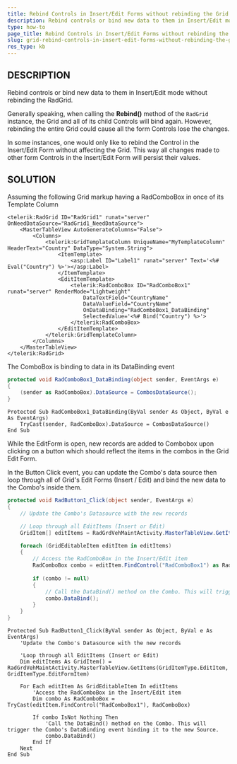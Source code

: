 ```yaml
---
title: Rebind Controls in Insert/Edit Forms without rebinding the Grid
description: Rebind controls or bind new data to them in Insert/Edit mode without rebinding the RadGrid.
type: how-to
page_title: Rebind Controls in Insert/Edit Forms without rebinding the Grid - RadGrid
slug: grid-rebind-controls-in-insert-edit-forms-without-rebinding-the-grid
res_type: kb
---
```


## DESCRIPTION

Rebind controls or bind new data to them in Insert/Edit mode without rebinding the RadGrid.

Generally speaking, when calling the **Rebind()** method of the `RadGrid` instance, the Grid and all of its child Controls will bind again. However, rebinding the entire Grid could cause all the form Controls lose the changes.

In some instances, one would only like to rebind the Control in the Insert/Edit Form without affecting the Grid. This way all changes made to other form Controls in the Insert/Edit Form will persist their values.


## SOLUTION


Assuming the following Grid markup having a RadComboBox in once of its Template Column

````ASP.NET
<telerik:RadGrid ID="RadGrid1" runat="server" OnNeedDataSource="RadGrid1_NeedDataSource">
    <MasterTableView AutoGenerateColumns="False">
        <Columns>
            <telerik:GridTemplateColumn UniqueName="MyTemplateColumn" HeaderText="Country" DataType="System.String">
                <ItemTemplate>
                    <asp:Label ID="Label1" runat="server" Text='<%# Eval("Country") %>'></asp:Label>
                </ItemTemplate>
                <EditItemTemplate>
                    <telerik:RadComboBox ID="RadComboBox1" runat="server" RenderMode="Lightweight"
                        DataTextField="CountryName"
                        DataValueField="CountryName"
                        OnDataBinding="RadComboBox1_DataBinding"
                        SelectedValue='<%# Bind("Country") %>'>
                    </telerik:RadComboBox>
                </EditItemTemplate>
            </telerik:GridTemplateColumn>
        </Columns>
    </MasterTableView>
</telerik:RadGrid>
````

The ComboBox is binding to data in its DataBinding event

````C#
protected void RadComboBox1_DataBinding(object sender, EventArgs e)
{
    (sender as RadComboBox).DataSource = CombosDataSource();
}
````
````VB
Protected Sub RadComboBox1_DataBinding(ByVal sender As Object, ByVal e As EventArgs)
    TryCast(sender, RadComboBox).DataSource = CombosDataSource()
End Sub
````

While the EditForm is open, new records are added to Combobox upon clicking on a button which should reflect the items in the combos in the Grid Edit Form.

In the Button Click event, you can update the Combo's data source then loop through all of Grid's Edit Forms (Insert / Edit) and bind the new data to the Combo's inside them.

````C#
protected void RadButton1_Click(object sender, EventArgs e)
{
    // Update the Combo's Datasource with the new records    

    // Loop through all EditItems (Insert or Edit)
    GridItem[] editItems = RadGrdVehMaintActivity.MasterTableView.GetItems(GridItemType.EditItem, GridItemType.EditFormItem);

    foreach (GridEditableItem editItem in editItems)
    {
        // Access the RadComboBox in the Insert/Edit item
        RadComboBox combo = editItem.FindControl("RadComboBox1") as RadComboBox;
           
        if (combo != null)
        {
            // Call the DataBind() method on the Combo. This will trigger the Combo's DataBinding event binding it to the new Source.
            combo.DataBind();
        }
    }
}
````
````VB
Protected Sub RadButton1_Click(ByVal sender As Object, ByVal e As EventArgs)
    'Update the Combo's Datasource with the new records

    'Loop through all EditItems (Insert or Edit)
    Dim editItems As GridItem() = RadGrdVehMaintActivity.MasterTableView.GetItems(GridItemType.EditItem, GridItemType.EditFormItem)

    For Each editItem As GridEditableItem In editItems
        'Access the RadComboBox in the Insert/Edit item
        Dim combo As RadComboBox = TryCast(editItem.FindControl("RadComboBox1"), RadComboBox)

        If combo IsNot Nothing Then
            'Call the DataBind() method on the Combo. This will trigger the Combo's DataBinding event binding it to the new Source.
            combo.DataBind()
        End If
    Next
End Sub
````
 
